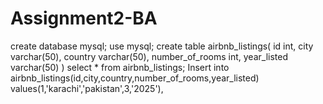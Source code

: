 # Assignment2-BA
create database mysql;
use mysql;
create table airbnb_listings(
id int,
city varchar(50),
country varchar(50),
number_of_rooms int,
year_listed varchar(50)
)
select * from airbnb_listings;
Insert into airbnb_listings(id,city,country,number_of_rooms,year_listed) values(1,'karachi','pakistan',3,'2025'),
